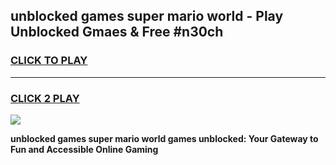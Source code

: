 
## unblocked games super mario world - Play Unblocked Gmaes & Free #n30ch
<h3>
<a href="https://news.freeplayer.one?title=unblocked_games_super_mario_world&ref=24F">CLICK TO PLAY</a></h3>
<hr>

<h3>
<a href="https://news.freeplayer.one?title=unblocked_games_super_mario_world&ref=24F">CLICK 2 PLAY</a>
  
</h3>

<a href="https://news.freeplayer.one?title=unblocked_games_super_mario_world&ref=24F/"><img src="https://clearcache.store/games.png"></a>


**unblocked games super mario world games unblocked: Your Gateway to Fun and Accessible Online Gaming**
